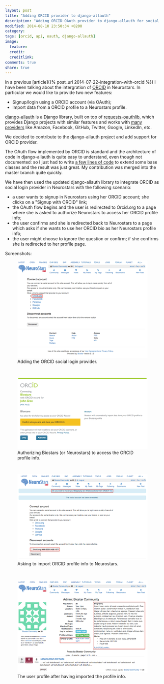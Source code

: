 ```yaml
---
layout: post
title: "Adding ORCID provider to django-allauth"
description: "Adding ORCID OAuth provider to django-allauth for social login"
modified: 2014-08-10 23:50:34 +0200
category: 
tags: [orcid, api, oauth, django-allauth]
image:
  feature: 
  credit: 
  creditlink: 
comments: true
share: true
---
```


In a previous [article]({% post_url 2014-07-22-integration-with-orcid %}) I have been talking about the intergration of [ORCID](http://orcid.org/) in Neurostars. In particular we would like to provide two new features:

- Signup/login using a ORCID account (via OAuth);
- Import data from a ORCID profile to a Neurostars profile.

[django-allauth](https://github.com/pennersr/django-allauth) is a Django library, built on top of [requests-oauthlib](https://github.com/requests/requests-oauthlib), which provides Django projects with similar features and works with [many providers](http://django-allauth.readthedocs.org/en/latest/providers.html) like Amazon, Facebook, GitHub, Twitter, Google, LinkedIn, etc.

We decided to contribute to the django-allauth project and add support for ORCID provider.

The OAuth flow implemented by ORCID is standard and the architecture of code in django-allauth is quite easy to understand, even though not documented: so I just had to write [a few lines of code](https://github.com/pennersr/django-allauth/tree/master/allauth/socialaccount/providers/orcid) to extend some base classes and the result was just great. My contribution was merged into the master branch quite quickly.

We have then used the updated django-allauth library to integrate ORCID as social login provider in Neurostars with the following scenario:

- a user wants to signup in Neurostars using her ORCID account; she clicks on a "Signup with ORCID" link;
- the OAuth flow begins and the user is redirected to Orcid.org to a page where she is asked to authorize Neurostars to access her ORCID profile info;
- the user confirms and she is redirected back to Neurostars to a page which asks if she wants to use her ORCID bio as her Neurostars profile info;
- the user might choose to ignore the question or confirm; if she confirms she is redirected to her profile page.

Screenshots:

<figure>
    <a href="/images/orcid-1.png">
        <img src="/images/orcid-1.png">
    </a>
    <figcaption>Adding the ORCID social login provider.</figcaption>
</figure>

<br />
<figure>
    <a href="/images/orcid-2.png">
        <img src="/images/orcid-2.png">
    </a>
    <figcaption>Authorizing Biostars (or Neurostars) to access the ORCID profile info.</figcaption>
</figure>

<br />
<figure>
    <a href="/images/orcid-3.png">
        <img src="/images/orcid-3.png">
    </a>
    <figcaption>Asking to import ORCID profile info to Neurostars.</figcaption>
</figure>

<br />
<figure>
    <a href="/images/orcid-4.png">
        <img src="/images/orcid-4.png">
    </a>
    <figcaption>The user profile after having imported the profile info.</figcaption>
</figure>